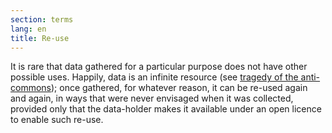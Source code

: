 ```yaml
---
section: terms
lang: en
title: Re-use
---
```



It is rare that data gathered for a particular purpose does not have other possible uses. Happily, data is an infinite resource (see [tragedy of the anti-commons](/glossary/en/terms/tragedy-of-the-anti-commons/)); once gathered, for whatever reason, it can be re-used again and again, in ways that were never envisaged when it was collected, provided only that the data-holder makes it available under an open licence to enable such re-use.
